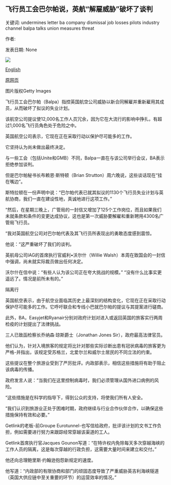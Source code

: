 ## 飞行员工会巴尔帕说，英航“解雇威胁”破坏了谈判

关键词: undermines letter ba company dismissal job losses pilots industry channel balpa talks union measures threat

作者: 

发表日期: None

![](https://ichef.bbci.co.uk/news/1024/branded_news/7B2B/production/_111513513_gettyimages-1214681576.jpg)

[English](BA%20%27dismissal%20threat%27%20undermines%20talks%2C%20pilots%27%20union%20Balpa%20says.md)

[原网页](https://www.bbc.com/news/business-52954738)

图片版权Getty Images

飞行员工会巴尔帕（Balpa）指控英国航空公司威胁以新合同解雇并重新雇用其成员，从而破坏了拟议的失业计划。

该航空公司提议使12,000名工作人员冗余，因为它在大流行的影响中挣扎，有超过1,000名飞行员角色处于危险之中。

英国航空公司表示，它现在正在采取行动以保护尽可能多的工作。

它坚持认为尚未做出最终决定。

与一些工会（包括Unite和GMB）不同，Balpa一直在与该公司举行会议，BA表示拒绝参加谈判。

但是巴尔帕秘书长布赖恩·斯特顿（Brian Strutton）周六晚说，这些谈话现在“挂在嘴边”。

斯特拉顿在一份声明中说：“巴尔帕代表已就其拟议的1130个飞行员失业计划与英航协商，我们一直在建设性地，真诚地进行这项工作。”

“然后，在星期三晚上，广管局的一封信又增加了125个工作岗位，而且如果我们未就条款和条件的变更达成协议，这也是第一次威胁要解雇和重新聘用4300名广管局飞行员。

“我对英国航空公司对巴尔帕代表及其飞行员所表现出的勇敢态度感到震惊。

他说：“这严重破坏了我们的谈判。

英航母公司IAG的首席执行官威利•沃尔什（Willie Walsh）本周在致国会的一封信中强调，尚未就实际裁员做出任何决定。

沃尔什在信中说：“有些人认为该公司正在夸大挑战的规模。” “没有什么比事实更遥远了。情况是前所未有的。”

隔离行

英国航空表示，由于航空业面临其历史上最深刻的结构变化，它现在正在采取行动保护尽可能多的工作。它呼吁联合和专线小巴就巴尔帕的提议与其提案进行磋商。

此外，BA，Easyjet和Ryanair分别对政府计划对进入或返回英国的旅客实行两周检疫的计划提出了法律挑战。

三人已致函检察长乔纳森·琼斯爵士（Jonathan Jones Sir），政府最高法律官员。

他们认为，针对入境旅客的规定将比针对那些实际诊断出患有冠状病毒的旅客更为严格-并指出，该规定受苏格兰，北爱尔兰和威尔士居民的不同立法的约束。

这些提议在整个旅游业受到了严厉批评。内政部表示，相信这些措施将有助于阻止该病毒的传播。

政府发言人说：“当我们在这里控制病毒时，我们必须管理从国外进口病例的风险。

“这些措施是在科学的指导下，得到公众的支持，将使我们所有人安全。

“我们认识到旅游业正处于困难时期，政府继续与行业合作伙伴合作，以确保这些措施保持有效和必要。”

Getlink的老板-前Groupe Eurotunnel-也写信给政府，批评该计划的文书工作负担，例如需要进行努力来跟踪经常穿越该渠道的工人。

Getlink首席执行官Jacques Gounon写道：“在特许权内免除每天多次穿越海峡的工作人员的隔离，这是每次穿越的行政负担，这需要大量时间来建立和交付。”

他还向总理鲍里斯·约翰逊抱怨新规定的速度。

他写道：“内政部的有限协商和部门的顽固态度导致了严重威胁英吉利海峡隧道（英国大供应链中至关重要的环节）的运营效率的情况。”